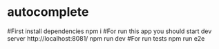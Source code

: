 # autocomplete
#First install dependencies
npm i
#For run this app you should start dev server http://localhost:8081/
npm run dev
#For run tests 
npm run e2e
